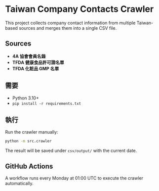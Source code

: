 # Taiwan Company Contacts Crawler

This project collects company contact information from multiple Taiwan-based sources and merges them into a single CSV file.

## Sources
- **4A 協會會員名錄**
- **TFDA 健康食品許可證名單**
- **TFDA 化粧品 GMP 名單**

## 需要
* Python 3.10+
* `pip install -r requirements.txt`

## 執行
Run the crawler manually:

```bash
python -m src.crawler
```

The result will be saved under `csv/output/` with the current date.

## GitHub Actions
A workflow runs every Monday at 01:00 UTC to execute the crawler automatically.
